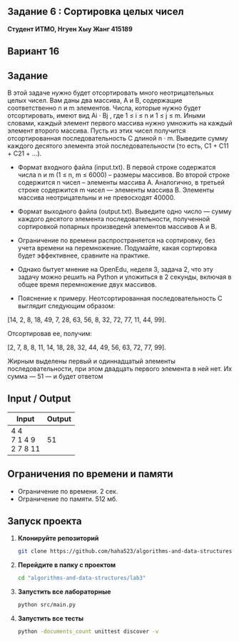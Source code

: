 ##  Задание 6 : Сортировка целых чисел 


**Студент ИТМО,  Нгуен Хыу Жанг  415189**  

## Вариант 16

## Задание

В этой задаче нужно будет отсортировать много неотрицательных целых чисел.
Вам даны два массива, A и B, содержащие соответственно n и m элементов.
Числа, которые нужно будет отсортировать, имеют вид Ai
· Bj , где 1 ≤ i ≤ n и
1 ≤ j ≤ m. Иными словами, каждый элемент первого массива нужно умножить
на каждый элемент второго массива.
Пусть из этих чисел получится отсортированная последовательность C длиной
n · m. Выведите сумму каждого десятого элемента этой последовательности (то
есть, C1 + C11 + C21 + ...).

- Формат входного файла (input.txt). В первой строке содержатся числа n
и m (1 ≤ n, m ≤ 6000) – размеры массивов. Во второй строке содержится
n чисел – элементы массива A. Аналогично, в третьей строке содержится
m чисел — элементы массива B. Элементы массива неотрицательны и не
превосходят 40000.

- Формат выходного файла (output.txt). Выведите одно число — сумму
каждого десятого элемента последовательности, полученной сортировкой
попарных произведенй элементов массивов A и B.

- Ограничение по времени распространяется на сортировку, без учета
времени на перемножение. Подумайте, какая сортировка будет эффективнее, сравните на практике.

- Однако бытует мнение на OpenEdu, неделя 3, задача 2, что эту задачу
можно решить на Python и уложиться в 2 секунды, включая в общее время
перемножение двух массивов.

- Пояснение к примеру. Неотсортированная последовательность C выглядит
следующим образом:

[14, 2, 8, 18, 49, 7, 28, 63, 56, 8, 32, 72, 77, 11, 44, 99].

Отсортировав ее, получим:

[2, 7, 8, 8, 11, 14, 18, 28, 32, 44, 49, 56, 63, 72, 77, 99].

Жирным выделены первый и одиннадцатый элементы последовательности,
при этом двадцать первого элемента в ней нет. Их сумма — 51 — и будет
ответом
  
## Input / Output 

| Input                             | Output              |   
|-----------------------------------|---------------------|
| 4 4<br/>7 1 4 9<br/>2 7 8 11      | 51                  |




## Ограничения по времени и памяти

- Ограничение по времени. 2 сек.
- Ограничение по памяти. 512 мб.


## Запуск проекта
1. **Клонируйте репозиторий**
   ```bash
   git clone https://github.com/haha523/algorithms-and-data-structures.git
   ```
2. **Перейдите в папку с проектом**
   ```bash
   cd "algorithms-and-data-structures/lab3"
   ```
3. **Запустить все лабораторные**
    ```bash
   python src/main.py
   ```
4. **Запустить все тесты**
    ```bash
   python -documents_count unittest discover -v
   ```
